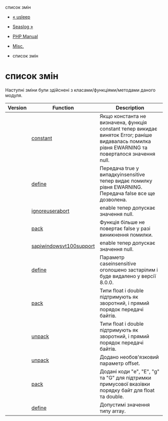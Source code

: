 список змін

-   [« usleep](function.usleep.html)
    
-   [Seaslog »](book.seaslog.html)
    
-   [PHP Manual](index.html)
    
-   [Misc.](book.misc.html)
    
-   список змін
    

# список змін

Наступні зміни були здійснені з класами/функціями/методами даного модуля.

| Version | Function | Description |
| --- | --- | --- |
|  | [constant](function.constant.html) | Якщо константа не визначена, функція constant тепер викидає виняток Error; раніше видавалась помилка рівня EWARNING та поверталося значення null. |
|  | [define](function.define.html) | Передача true у випадкуinsensitive тепер видає помилку рівня EWARNING. Передача false все ще дозволена. |
|  | [ignoreuserabort](function.ignore-user-abort.html) | enable тепер допускає значення null. |
|  | [pack](function.pack.html) | Функція більше не повертає false у разі виникнення помилки. |
|  | [sapiwindowsvt100support](function.sapi-windows-vt100-support.html) | enable тепер допускає значення null. |
|  | [define](function.define.html) | Параметр caseinsensitive оголошено застарілим і буде видалено у версії 8.0.0. |
|  | [pack](function.pack.html) | Типи float і double підтримують як зворотний, і прямий порядок передачі байтів. |
|  | [unpack](function.unpack.html) | Типи float і double підтримують як зворотний, і прямий порядок передачі байтів. |
|  | [unpack](function.unpack.html) | Додано необов'язковий параметр offset. |
|  | [pack](function.pack.html) | Додані коди "e", "E", "g" та "G" для підтримки примусової вказівки порядку байт для float та double. |
|  | [define](function.define.html) | Допустимі значення типу array. |
